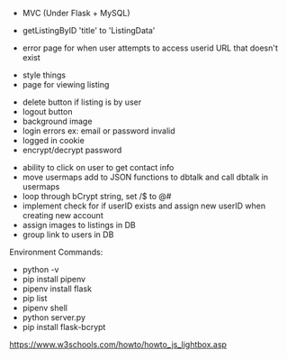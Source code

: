  * MVC (Under Flask + MySQL)
 - getListingByID 'title' to 'ListingData'
 * error page for when user attempts to access userid URL that doesn't exist
 - style things
 - page for viewing listing
 * delete button if listing is by user
 * logout button
 * background image
 * login errors ex: email or password invalid
 * logged in cookie
 * encrypt/decrypt password
 - ability to click on user to get contact info
 - move usermaps add to JSON functions to dbtalk and call dbtalk in usermaps
 - loop through bCrypt string, set /$ to @#
 - implement check for if userID exists and assign new userID when creating new account
 - assign images to listings in DB
 - group link to users in DB


 Environment Commands:
 - python -v
 - pip install pipenv
 - pipenv install flask
 - pip list
 - pipenv shell
 - python server.py
 - pip install flask-bcrypt


 https://www.w3schools.com/howto/howto_js_lightbox.asp